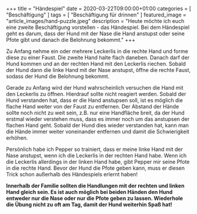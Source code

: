 +++
title =  "Händespiel"
date = 2020-03-22T09:00:00+01:00
categories = [
    "Beschäftigung"
]
tags = [
    "Beschäftigung für drinnen"
]
featured_image = "article_images/hand-puzzle.jpeg"
description = "Heute möchte ich euch eine zweite Beschäftigung vorstellen - das Händespiel. Bei dem Händespiel geht es darum, dass der Hund mit der Nase die Hand anstupst oder seine Pfote gibt und danach die Belohnung bekommt."
+++

Zu Anfang nehme ein oder mehrere Leckerlis in die rechte Hand und forme diese zu einer Faust. Die zweite Hand halte flach daneben. Danach darf der Hund kommen und an der rechten Hand mit den Leckerlis riechen. Sobald der Hund dann die linke Hand mit der Nase anstupst, öffne die rechte Faust, sodass der Hund die Belohnung bekommt.

Gerade zu Anfang wird der Hund wahrscheinlich versuchen die Hand mit den Leckerlis zu öffnen. Hierdrauf sollte nicht reagiert werden. Sobald der Hund verstanden hat, dass er die Hand anstupsen soll, ist es möglich die flache Hand weiter von der Faust zu entfernen. Der Abstand der Hände sollte noch nicht zu weit sein, z.B. nur eine Handfläche breit, da der Hund erstmal wieder verstehen muss, dass es immer noch um das anstupsen der flachen Hand geht. Sobald der Hund dies wieder verstanden hat, kann man die Hände immer weiter voneinander entfernen und damit die Schwierigkeit erhöhen.

Persönlich habe ich Pepper so trainiert, dass er meine linke Hand mit der Nase anstupst, wenn ich die Leckerlis in der rechten Hand habe. Wenn ich die Leckerlis allerdings in der linken Hand habe, gibt Pepper mir seine Pfote in die rechte Hand. Bevor der Hund die Pfote geben kann, muss er diesen Trick schon außerhalb des Händespiels erlernt haben!

**Innerhalb der Familie sollten die Handlungen mit der rechten und linken Hand gleich sein. Es ist auch möglich bei beiden Händen den Hund entweder nur die Nase oder nur die Pfote geben zu lassen. Wiederhole die Übung nicht zu oft am Tag, damit der Hund weiterhin Spaß hat!**
